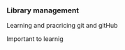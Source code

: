 <h3>Library management</h3>
<p>Learning and pracricing git and gitHub</p>
<p>Important to learnig</p>
